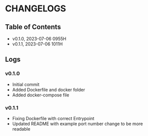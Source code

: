 # CHANGELOGS

## Table of Contents
+ v0.1.0, 2023-07-06 0955H
+ v0.1.1, 2023-07-06 1011H

## Logs
### v0.1.0
+ Initial commit 
+ Added Dockerfile and docker folder
+ Added docker-compose file

### v0.1.1
+ Fixing Dockerfile with correct Entrypoint
+ Updated README with example port number change to be more readable

